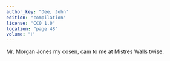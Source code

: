 ```yaml
---
author_key: "Dee, John"
edition: "compilation"
license: "CC0 1.0"
location: "page 48"
volume: "Ⅰ"
---
```

Mr. Morgan Jones my cosen, cam to me at Mistres Walls twise.

